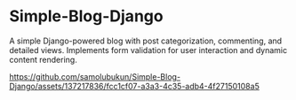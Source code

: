 # Simple-Blog-Django
A simple Django-powered blog with post categorization, commenting, and detailed views. Implements form validation for user interaction and dynamic content rendering.


https://github.com/samolubukun/Simple-Blog-Django/assets/137217836/fcc1cf07-a3a3-4c35-adb4-4f27150108a5

